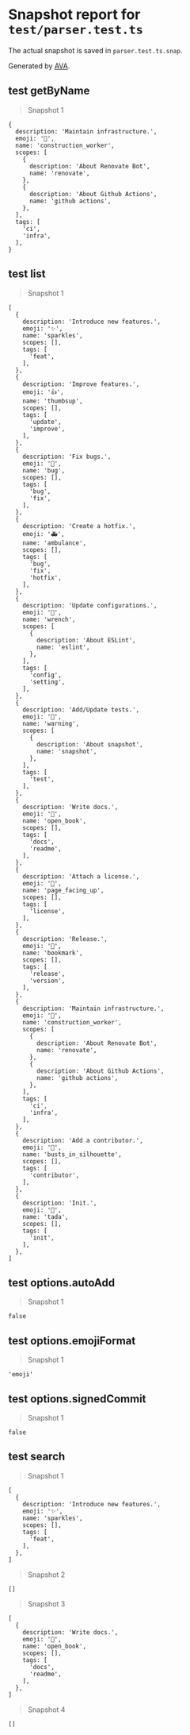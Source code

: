 # Snapshot report for `test/parser.test.ts`

The actual snapshot is saved in `parser.test.ts.snap`.

Generated by [AVA](https://ava.li).

## test getByName

> Snapshot 1

    {
      description: 'Maintain infrastructure.',
      emoji: '👷',
      name: 'construction_worker',
      scopes: [
        {
          description: 'About Renovate Bot',
          name: 'renovate',
        },
        {
          description: 'About Github Actions',
          name: 'github actions',
        },
      ],
      tags: [
        'ci',
        'infra',
      ],
    }

## test list

> Snapshot 1

    [
      {
        description: 'Introduce new features.',
        emoji: '✨',
        name: 'sparkles',
        scopes: [],
        tags: [
          'feat',
        ],
      },
      {
        description: 'Improve features.',
        emoji: '👍',
        name: 'thumbsup',
        scopes: [],
        tags: [
          'update',
          'improve',
        ],
      },
      {
        description: 'Fix bugs.',
        emoji: '🐛',
        name: 'bug',
        scopes: [],
        tags: [
          'bug',
          'fix',
        ],
      },
      {
        description: 'Create a hotfix.',
        emoji: '🚑',
        name: 'ambulance',
        scopes: [],
        tags: [
          'bug',
          'fix',
          'hotfix',
        ],
      },
      {
        description: 'Update configurations.',
        emoji: '🔧',
        name: 'wrench',
        scopes: [
          {
            description: 'About ESLint',
            name: 'eslint',
          },
        ],
        tags: [
          'config',
          'setting',
        ],
      },
      {
        description: 'Add/Update tests.',
        emoji: '🚨',
        name: 'warning',
        scopes: [
          {
            description: 'About snapshot',
            name: 'snapshot',
          },
        ],
        tags: [
          'test',
        ],
      },
      {
        description: 'Write docs.',
        emoji: '📖',
        name: 'open_book',
        scopes: [],
        tags: [
          'docs',
          'readme',
        ],
      },
      {
        description: 'Attach a license.',
        emoji: '📄',
        name: 'page_facing_up',
        scopes: [],
        tags: [
          'license',
        ],
      },
      {
        description: 'Release.',
        emoji: '🔖',
        name: 'bookmark',
        scopes: [],
        tags: [
          'release',
          'version',
        ],
      },
      {
        description: 'Maintain infrastructure.',
        emoji: '👷',
        name: 'construction_worker',
        scopes: [
          {
            description: 'About Renovate Bot',
            name: 'renovate',
          },
          {
            description: 'About Github Actions',
            name: 'github actions',
          },
        ],
        tags: [
          'ci',
          'infra',
        ],
      },
      {
        description: 'Add a contributor.',
        emoji: '👥',
        name: 'busts_in_silhouette',
        scopes: [],
        tags: [
          'contributor',
        ],
      },
      {
        description: 'Init.',
        emoji: '🎉',
        name: 'tada',
        scopes: [],
        tags: [
          'init',
        ],
      },
    ]

## test options.autoAdd

> Snapshot 1

    false

## test options.emojiFormat

> Snapshot 1

    'emoji'

## test options.signedCommit

> Snapshot 1

    false

## test search

> Snapshot 1

    [
      {
        description: 'Introduce new features.',
        emoji: '✨',
        name: 'sparkles',
        scopes: [],
        tags: [
          'feat',
        ],
      },
    ]

> Snapshot 2

    []

> Snapshot 3

    [
      {
        description: 'Write docs.',
        emoji: '📖',
        name: 'open_book',
        scopes: [],
        tags: [
          'docs',
          'readme',
        ],
      },
    ]

> Snapshot 4

    []
